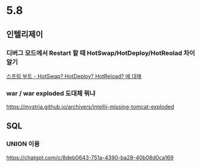 # 5.8

## 인텔리제이
### 디버그 모드에서 Restart 할 때 HotSwap/HotDeploy/HotReolad 차이 알기
[스프링 부트 - HotSwap? HotDeploy? HotReload? 에 대해](https://devwithpug.github.io/spring/about-hot-swap-in-spring-boot/)

### war / war exploded 도대체 뭐냐
https://mystria.github.io/archivers/intellij-missing-tomcat-exploded

## SQL
### UNION 이용
https://chatgpt.com/c/8deb0643-751a-4390-ba28-40b08d0ca169
